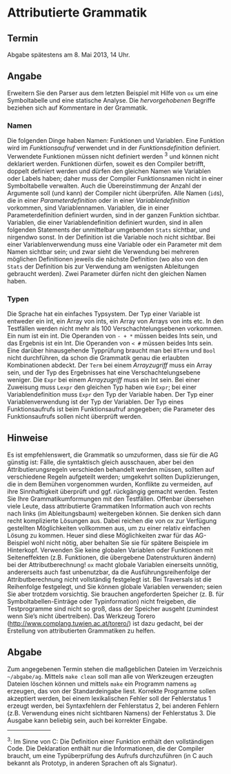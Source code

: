 # Attributierte Grammatik

## Termin
Abgabe spätestens am 8. Mai 2013, 14 Uhr.

## Angabe
Erweitern Sie den Parser aus dem letzten Beispiel mit Hilfe von `ox` um eine Symboltabelle und eine statische Analyse.
Die _hervorgehobenen_ Begriffe beziehen sich auf Kommentare in der Grammatik.

### Namen
Die folgenden Dinge haben Namen: Funktionen und Variablen.
Eine Funktion wird im _Funktionsaufruf_ verwendet und in der _Funktionsdefinition_ definiert. Verwendete Funktionen müssen nicht definiert werden <sup>3</sup> und können nicht deklariert werden. Funktionen dürfen, soweit es den Compiler betrifft, doppelt definiert werden und dürfen den gleichen Namen wie Variablen oder Labels haben; daher muss der Compiler Funktionsnamen nicht in einer Symboltabelle verwalten. Auch die Übereinstimmung der Anzahl der Argumente soll (und kann) der Compiler nicht überprüfen.
Alle Namen (`id`s), die in einer _Parameterdefinition_ oder in einer _Variablendefinition_ vorkommen, sind Variablennamen. Variablen, die in einer Parameterdefinition definiert wurden, sind in der ganzen Funktion sichtbar.
Variablen, die einer Variablendefinition definiert wurden, sind in allen folgenden Statements der unmittelbar umgebenden `Stats` sichtbar, und nirgendwo sonst. In der Definition ist die Variable noch nicht sichtbar.
Bei einer Variablenverwendung muss eine Variable oder ein Parameter mit dem Namen sichtbar sein; und zwar sieht die Verwendung bei mehreren möglichen Definitionen jeweils die nächste Definition (wo also von den `Stats` der Definition bis zur Verwendung am wenigsten Ableitungen gebraucht werden).
Zwei Parameter dürfen nicht den gleichen Namen haben.

### Typen
Die Sprache hat ein einfaches Typsystem. Der Typ einer Variable ist entweder ein int, ein Array von ints, ein Array von Arrays von ints etc. In den Testfällen werden nicht mehr als 100 Verschachtelungsebenen vorkommen.
Ein num ist ein int.
Die Operanden von `- + *` müssen beides Ints sein, und das Ergebnis ist ein Int.
Die Operanden von `< #` müssen beides Ints sein. Eine darüber hinausgehende Typprüfung braucht man bei `BTerm` und `Bool` nicht durchführen, da schon die Grammatik genau die erlaubten Kombinationen abdeckt.
Der `Term` bei einem _Arrayzugriff_ muss ein Array sein, und der Typ des Ergebnisses hat eine Verschachtelungsebene weniger. Die `Expr` bei einem _Arrayzugriff_ muss ein Int sein.
Bei einer Zuweisung muss `Lexpr` den gleichen Typ haben wie `Expr`; bei einer Variablendefinition muss `Expr` den Typ der Variable haben. Der Typ einer Variablenverwendung ist der Typ der Variablen.
Der Typ eines Funktionsaufrufs ist beim Funktionsaufruf angegeben; die Parameter des Funktionsaufrufs sollen nicht überprüft werden.

## Hinweise
Es ist empfehlenswert, die Grammatik so umzuformen, dass sie für die AG günstig ist: Fälle, die syntaktisch gleich ausschauen, aber bei den Attributierungsregeln verschieden behandelt werden müssen, sollten auf verschiedene Regeln aufgeteilt werden; umgekehrt sollten Duplizierungen, die in dem Bemühen vorgenommen wurden, Konflikte zu vermeiden, auf ihre Sinnhaftigkeit überprüft und ggf. rückgängig gemacht werden. Testen Sie Ihre Grammatikumformungen mit den Testfällen.
Offenbar übersehen viele Leute, dass attributierte Grammatiken Information auch von rechts nach links (im Ableitungsbaum) weitergeben können. Sie denken sich dann recht komplizierte Lösungen aus. Dabei reichen die von ox zur Verfügung gestellten Möglichkeiten vollkommen aus, um zu einer relativ einfachen Lösung zu kommen. Heuer sind diese Möglichkeiten zwar für das AG-Beispiel wohl nicht nötig, aber behalten Sie sie für spätere Beispiele im Hinterkopf.
Verwenden Sie keine globalen Variablen oder Funktionen mit Seiteneffekten (z.B. Funktionen, die übergebene Datenstrukturen ändern) bei der Attributberechnung! `ox` macht globale Variablen einerseits unnötig, andererseits auch fast unbenutzbar, da die Ausführungsreihenfolge der Attributberechnung nicht vollständig festgelegt ist. Bei Traversals ist die Reihenfolge festgelegt, und Sie können globale Variablen verwenden; seien Sie aber trotzdem vorsichtig.
Sie brauchen angeforderten Speicher (z. B. für Symboltabellen-Einträge oder Typinformation) nicht freigeben, die Testprogramme sind nicht so groß, dass der Speicher ausgeht (zumindest wenn Sie’s nicht übertreiben).
Das Werkzeug Torero (http://www.complang.tuwien.ac.at/torero/) ist dazu gedacht, bei der Erstellung von attributierten Grammatiken zu helfen.

## Abgabe
Zum angegebenen Termin stehen die maßgeblichen Dateien im Verzeichnis `~/abgabe/ag`. Mittels `make clean` soll man alle von Werkzeugen erzeugten Dateien löschen können und mittels `make` ein Programm namens `ag` erzeugen, das von der Standardeingabe liest. Korrekte Programme sollen akzeptiert werden, bei einem lexikalischen Fehler soll der Fehlerstatus 1 erzeugt werden, bei Syntaxfehlern der Fehlerstatus 2, bei anderen Fehlern (z.B. Verwendung eines nicht sichtbaren Namens) der Fehlerstatus 3. Die Ausgabe kann beliebig sein, auch bei korrekter Eingabe.

<hr width="20%">

<sup>3</sup>: Im Sinne von C: Die Definition einer Funktion enthält den vollständigen Code. Die Deklaration enthält nur die Informationen, die der Compiler braucht, um eine Typüberprüfung des Aufrufs durchzuführen (in C auch bekannt als Prototyp, in anderen Sprachen oft als Signatur).

